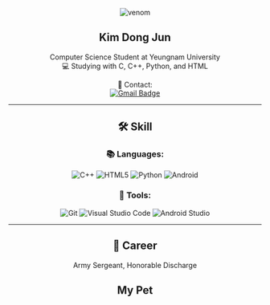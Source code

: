 <div align="center">

![venom](https://capsule-render.vercel.app/api?type=venom&height=200&text=Welcome!&fontSize=70&color=gradient&stroke=gradient)

## Kim Dong Jun  
Computer Science Student at Yeungnam University  
💻 Studying with C, C++, Python, and HTML  

📧 Contact:  
[![Gmail Badge](https://img.shields.io/badge/kdjkdj111@gmail.com-d14836?style=flat-square&logo=Gmail&logoColor=white&link=mailto:kdjkdj111@gmail.com)](mailto:kdjkdj111@gmail.com)

---

## 🛠️ Skill

### 📚 Languages:
![C++](https://img.shields.io/badge/C++-00599C.svg?&style=for-the-badge&logo=C%2B%2B&logoColor=white)
![HTML5](https://img.shields.io/badge/HTML5-E34F26.svg?&style=for-the-badge&logo=HTML5&logoColor=white)
![Python](https://img.shields.io/badge/Python-3776AB.svg?&style=for-the-badge&logo=Python&logoColor=white)
![Android](https://img.shields.io/badge/Android-3DDC84.svg?&style=for-the-badge&logo=Android&logoColor=white)

### 🧰 Tools:
![Git](https://img.shields.io/badge/Git-F05032.svg?&style=for-the-badge&logo=Git&logoColor=white)
![Visual Studio Code](https://img.shields.io/badge/Visual%20Studio%20Code-007ACC.svg?&style=for-the-badge&logo=Visual%20Studio%20Code&logoColor=white)
![Android Studio](https://img.shields.io/badge/Android%20Studio-3DDC84.svg?&style=for-the-badge&logo=Android%20Studio&logoColor=white)

---

## 🧭 Career

Army Sergeant, Honorable Discharge

## My Pet



</div>
